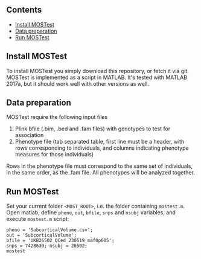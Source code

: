 ## Contents

* [Install MOSTest](#install-mostest)
* [Data preparation](#data-preparation)
* [Run MOSTest](#run-mostest)

## Install MOSTest

To install MOSTest you simply download this repository, or fetch it via git.
MOSTest is implemented as a script in MATLAB.
It's tested with MATLAB 2017a, but it should work well with other versions as well.

## Data preparation

MOSTest require the following input files

1. Plink bfile (.bim, .bed and .fam files) with genotypes to test for association
2. Phenotype file (tab separated table, first line must be a header, with rows corresponding to individuals, and columns indicating phenotype measures for those individuals)

Rows in the phenotype file must correspond to the same set of individuals, in the same order, as the .fam file.
All phenotypes will be analyzed together.

## Run MOSTest
Set your current folder ``<MOST_ROOT>``, i.e. the folder containing ``mostest.m``.
Open matlab, define ``pheno``, ``out``, ``bfile``, ``snps`` and ``nsubj`` variables, and execute ``mostest.m`` script:
```
pheno = 'SubcorticalVolume.csv';
out = 'SubcorticalVolume';
bfile = 'UKB26502_QCed_230519_maf0p005';
snps = 7428630; nsubj = 26502;
mostest
```
